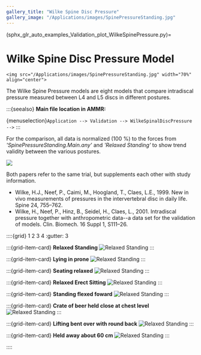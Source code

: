 ```yaml
---
gallery_title: "Wilke Spine Disc Pressure"
gallery_image: "/Applications/images/SpinePressureStanding.jpg"
---
```


(sphx_glr_auto_examples_Validation_plot_WilkeSpinePressure.py)=

# Wilke Spine Disc Pressure Model

````{sidebar}
<img src="/Applications/images/SpinePressureStanding.jpg" width="70%" align="center">
````

The Wilke Spine Pressure models are eight models that compare intradiscal pressure measured between L4 and L5 discs in different postures.

:::{seealso}
**Main file location in AMMR:**

{menuselection}`Application --> Validation --> WilkeSpinalDiscPressure -->`
:::


For the comparison, all data is normalized (100 %) to the forces from *'SpinePressureStanding.Main.any'*  and *'Relaxed Standing'* to show trend validity between the various postures.

<img src="/Applications/Validation/wilke.svg" align="center">


Both papers refer to the same trial, but supplements each other with study information.

- Wilke, H.J., Neef, P., Caimi, M., Hoogland, T., Claes, L.E., 1999. New in vivo measurements of pressures in the intervertebral disc in daily life. Spine 24, 755–762.
- Wilke, H., Neef, P., Hinz, B., Seidel, H., Claes, L., 2001. Intradiscal pressure together with anthropometric data--a data set for the validation of models. Clin. Biomech. 16 Suppl 1, S111–26.

::::{grid} 1 2 3 4
:gutter: 3

:::{grid-item-card} **Relaxed Standing**
![Relaxed Standing](/Applications/images/SpinePressureStanding.jpg)
:::


:::{grid-item-card} **Lying in prone**
![Relaxed Standing](/Applications/images/SpinePressureLyingOnBack.jpg)
:::

:::{grid-item-card} **Seating relaxed**
![Relaxed Standing](/Applications/images/SpinePressureSeatingRelaxed.jpg)
:::

:::{grid-item-card} **Relaxed Erect Sitting**
![Relaxed Standing](/Applications/images/SpinePressureSeatingStraitNoSupport.jpg)
:::

:::{grid-item-card} **Standing flexed foward**
![Relaxed Standing](/Applications/images/SpinePressureStandingFlexed.jpg)
:::


:::{grid-item-card} **Crate of beer held close at chest level**
![Relaxed Standing](/Applications/images/SpinePressureStandingLiftClose.jpg)
:::

:::{grid-item-card} **Lifting bent over with round back**
![Relaxed Standing](/Applications/images/SpinePressureStandingLiftFlexed.jpg)
:::

:::{grid-item-card} **Held away about 60 cm**
![Relaxed Standing](/Applications/images/SpinePressureStandingLiftStretchedArms.jpg)
:::

::::



